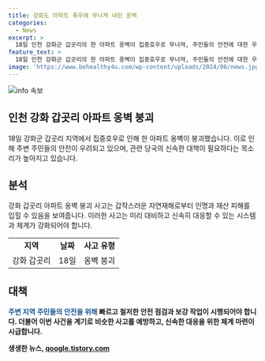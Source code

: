 ```yaml
---
title: 강화도 아파트 폭우에 무너져 내린 옹벽
categories:
  - News
excerpt: >
  18일 인천 강화군 갑곳리의 한 아파트 옹벽이 집중호우로 무너져, 주민들의 안전에 대한 우려가 높아졌다.
feature_text: >
  18일 인천 강화군 갑곳리의 한 아파트 옹벽이 집중호우로 무너져, 주민들의 안전에 대한 우려가 높아졌다.
image: 'https://www.behealthy4u.com/wp-content/uploads/2024/06/news.jpg'
---
```


<p><img src="https://www.behealthy4u.com/wp-content/uploads/2024/06/news.jpg" alt="info 속보" /></p>

<h2>인천 강화 갑곳리 아파트 옹벽 붕괴</h2>

<p data-ke-size="size16">18일 강화군 갑곳리 지역에서 집중호우로 인해 한 아파트 옹벽이 붕괴했습니다. 이로 인해 주변 주민들의 안전이 우려되고 있으며, 관련 당국의 신속한 대책이 필요하다는 목소리가 높아지고 있습니다.</p>

<h2 data-ke-size="size26">분석</h2>

<p data-ke-size="size16">강화 갑곳리 아파트 옹벽 붕괴 사고는 갑작스러운 자연재해로부터 인명과 재산 피해를 입힐 수 있음을 보여줍니다. 이러한 사고는 미리 대비하고 신속히 대응할 수 있는 시스템과 체계가 강화되어야 합니다.</p>

<table>
    <tr>
        <td style="text-align: center; height: 17px;"><b>지역</b></td>
        <td style="text-align: center; height: 17px;"><b>날짜</b></td>
        <td style="text-align: center; height: 17px;"><b>사고 유형</b></td>
    </tr>
    <tr>
        <td style="text-align: center; height: 17px;">강화 갑곳리</td>
        <td style="text-align: center; height: 17px;">18일</td>
        <td style="text-align: center; height: 17px;">옹벽 붕괴</td>
    </tr>
</table>

<h2 data-ke-size="size26">대책</h2>

<p data-ke-size="size16"><b><span style="color: #1a5490;">주변 지역 주민들의 안전을 위해</span><b> 빠르고 철저한 안전 점검과 보강 작업이 시행되어야 합니다. 더불어 이번 사건을 계기로 비슷한 사고를 예방하고, 신속한 대응을 위한 체계 마련이 시급합니다.</p>
생생한 뉴스, <a href="https://qoogle.tistory.com" rel="dofollow">qoogle.tistory.com</a>


